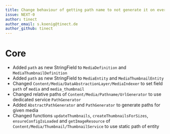 ```yaml
---
title: Change behaviour of getting path name to not generate it on every request
issue: NEXT-0
author: tinect
author_email: s.koenig@tinect.de
author_github: tinect
---
```


# Core
* Added `path` as new StringField to `MediaDefinition` and `MediaThumbnailDefinition`
* Added `path` as new StringField to `MediaEntity` and `MediaThumbnailEntity`
* Changed `Content/Media/DataAbstractionLayer/MediaIndexer` to set field `path` of `media` and `media_thumbnail`
* Changed relative paths of `Content/Media/Pathname/UrlGenerator` to use dedicated service `PathGenerator`
* Added `AbstractPathGenerator` and `PathGenerator` to generate paths for given media
* Changed functions `updateThumbnails`, `createThumbnailsForSizes`, `ensureConfigIsLoaded` and `getImageResource` of `Content/Media/Thumbnail/ThumbnailService` to use static path of entity
